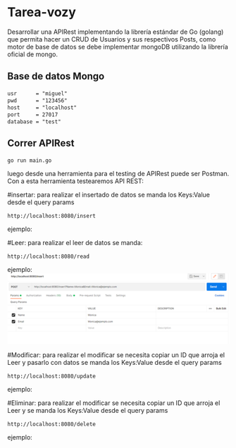 # Tarea-vozy

Desarrollar una APIRest implementando la librería estándar de Go (golang) que permita hacer un
CRUD de Usuarios y sus respectivos Posts, como motor de base de datos se debe implementar
mongoDB utilizando la librería oficial de mongo.

## Base de datos Mongo
	usr      = "miguel"
	pwd      = "123456"
	host     = "localhost"
	port     = 27017
	database = "test"
  
## Correr APIRest

```
go run main.go
```
luego desde una herramienta para el testing de APIRest puede ser Postman. Con a esta herramienta testearemos API REST:

#insertar:
para realizar el insertado de datos se manda los Keys:Value desde el query params	
```
http://localhost:8080/insert
```

ejemplo:


#Leer:
para realizar el leer de datos se manda:
```
http://localhost:8080/read
```
ejemplo:
<img src="/imgInfo/ejemploInsert.png" alt="Ejemplo Insert"/>

#Modificar:
para realizar el modificar se necesita copiar un ID que arroja el Leer y pasarlo con datos se manda los Keys:Value desde el query params	
```
http://localhost:8080/update
```

ejemplo:


#Eliminar:
para realizar el modificar se necesita copiar un ID que arroja el Leer y se manda los Keys:Value desde el query params
```
http://localhost:8080/delete
```

ejemplo:
